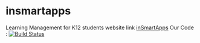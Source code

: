 # insmartapps
Learning Management for K12 students 
website link [inSmartApps](https://kantanand.github.io/insmartapps/)
Our Code : [![Build Status](https://travis-ci.org/kantanand/insmartapps.svg?branch=master)](https://travis-ci.org/kantanand/insmartapps)
